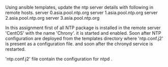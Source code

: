 Using ansible templates, update the ntp server details with following in remote hosts.
server 0.asia.pool.ntp.org
server 1.asia.pool.ntp.org
server 2.asia.pool.ntp.org
server 3.asia.pool.ntp.org



In this assignment first of all NTP package is installed in the remote server 'CentOS' with the name 'Chrony'. it is started and enabled. Soon after NTP configuration are deployed from the templates directory where 'ntp.conf.j2' is present as a configuration file. and soon after the chronyd service is restarted.


'ntp.conf.j2' file contain the configuration for ntpd .
